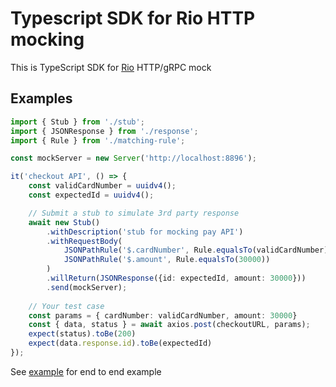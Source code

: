 # Typescript SDK for Rio HTTP mocking

This is TypeScript SDK for [Rio](https://github.com/hungdv136/rio) HTTP/gRPC mock

## Examples

```ts
import { Stub } from './stub';
import { JSONResponse } from './response';
import { Rule } from './matching-rule';

const mockServer = new Server('http://localhost:8896');

it('checkout API', () => {
    const validCardNumber = uuidv4();
    const expectedId = uuidv4();

    // Submit a stub to simulate 3rd party response
    await new Stub()
        .withDescription('stub for mocking pay API')
        .withRequestBody(
            JSONPathRule('$.cardNumber', Rule.equalsTo(validCardNumber)),
            JSONPathRule('$.amount', Rule.equalsTo(30000))
        )
        .willReturn(JSONResponse({id: expectedId, amount: 30000}))
        .send(mockServer);
    
    // Your test case
    const params = { cardNumber: validCardNumber, amount: 30000}
    const { data, status } = await axios.post(checkoutURL, params);
    expect(status).toBe(200)
    expect(data.response.id).toBe(expectedId)
});
```

See [example](../example/checkout-sdk.test.ts) for end to end example